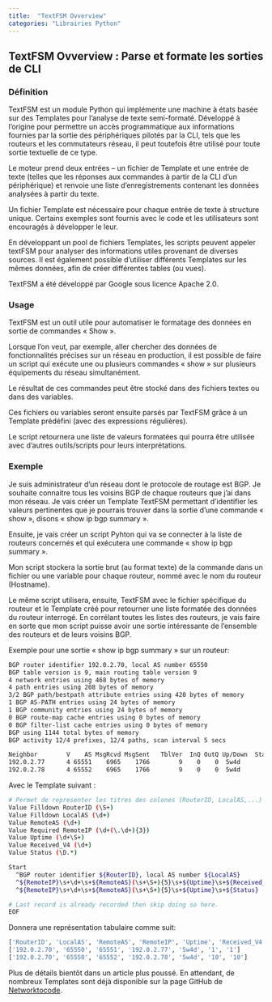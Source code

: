 ```yaml
---
title:  "TextFSM Ovverview"
categories: "Librairies Python"
---
```


## TextFSM Ovverview : Parse et formate les sorties de CLI

### Définition
TextFSM est un module Python qui implémente une machine à états basée sur des Templates pour l’analyse de texte semi-formaté. Développé à l’origine pour permettre un accès programmatique aux informations fournies par la sortie des périphériques pilotés par la CLI, tels que les routeurs et les commutateurs réseau, il peut toutefois être utilisé pour toute sortie textuelle de ce type.

Le moteur prend deux entrées – un fichier de Template et une entrée de texte (telles que les réponses aux commandes à partir de la CLI d’un périphérique) et renvoie une liste d’enregistrements contenant les données analysées à partir du texte.

Un fichier Template est nécessaire pour chaque entrée de texte à structure unique. Certains exemples sont fournis avec le code et les utilisateurs sont encouragés à développer le leur.

En développant un pool de fichiers Templates, les scripts peuvent appeler textFSM pour analyser des informations utiles provenant de diverses sources. Il est également possible d’utiliser différents Templates sur les mêmes données, afin de créer différentes tables (ou vues).

TextFSM a été développé par Google sous licence Apache 2.0.

### Usage
TextFSM est un outil utile pour automatiser le formatage des données en sortie de commandes « Show ».

Lorsque l’on veut, par exemple, aller chercher des données de fonctionnalités précises sur un réseau en production, il est possible de faire un script qui exécute une ou plusieurs commandes « show » sur plusieurs équipements du réseau simultanément.

Le résultat de ces commandes peut être stocké dans des fichiers textes ou dans des variables.

Ces fichiers ou variables seront ensuite parsés par TextFSM grâce à un Template prédéfini (avec des expressions régulières).

 Le script retournera une liste de valeurs formatées qui pourra être utilisée avec d’autres outils/scripts pour leurs interprétations.

### Exemple
Je suis administrateur d’un réseau dont le protocole de routage est BGP.
Je souhaite connaitre tous les voisins BGP de chaque routeurs que j’ai dans mon réseau.
Je vais créer un Template TextFSM permettant d’identifier les valeurs pertinentes que je pourrais trouver dans la sortie d’une commande « show », disons « show ip bgp summary ».

Ensuite, je vais créer un script Pyhton qui va se connecter à la liste de routeurs concernés et qui exécutera une commande « show ip bgp summary ».

Mon script stockera la sortie brut (au format texte) de la commande dans un fichier ou une variable pour chaque routeur, nommé avec le nom du routeur (Hostname).

Le même script utilisera, ensuite, TextFSM avec le fichier spécifique du routeur et le Template créé pour retourner une liste formatée des données du routeur interrogé.
En corrélant toutes les listes des routeurs, je vais faire en sorte que mon script puisse avoir une sortie intéressante de l’ensemble des routeurs et de leurs voisins BGP.

Exemple pour une sortie « show ip bgp summary » sur un routeur:

```bash
BGP router identifier 192.0.2.70, local AS number 65550
BGP table version is 9, main routing table version 9
4 network entries using 468 bytes of memory
4 path entries using 208 bytes of memory
3/2 BGP path/bestpath attribute entries using 420 bytes of memory
1 BGP AS-PATH entries using 24 bytes of memory
1 BGP community entries using 24 bytes of memory
0 BGP route-map cache entries using 0 bytes of memory
0 BGP filter-list cache entries using 0 bytes of memory
BGP using 1144 total bytes of memory
BGP activity 12/4 prefixes, 12/4 paths, scan interval 5 secs

Neighbor        V    AS MsgRcvd MsgSent   TblVer  InQ OutQ Up/Down  State/PfxRcd
192.0.2.77      4 65551    6965    1766        9    0    0  5w4d           1
192.0.2.78      4 65552    6965    1766        9    0    0  5w4d          10
```

Avec le Template suivant :

```bash
# Permet de representer les titres des colones (RouterID, LocalAS,...)
Value Filldown RouterID (\S+)
Value Filldown LocalAS (\d+)
Value RemoteAS (\d+)
Value Required RemoteIP (\d+(\.\d+){3})
Value Uptime (\d+\S+)
Value Received_V4 (\d+)
Value Status (\D.*)

Start
  ^BGP router identifier ${RouterID}, local AS number ${LocalAS}
  ^${RemoteIP}\s+\d+\s+${RemoteAS}(\s+\S+){5}\s+${Uptime}\s+${Received_V4} -> Record
  ^${RemoteIP}\s+\d+\s+${RemoteAS}(\s+\S+){5}\s+${Uptime}\s+${Status} -> Record

# Last record is already recorded then skip doing so here.
EOF
```

Donnera une représentation tabulaire comme suit:

```bash
['RouterID', 'LocalAS', 'RemoteAS', 'RemoteIP', 'Uptime', 'Received_V4', 'Status']
['192.0.2.70', '65550', '65551', '192.0.2.77', '5w4d', '1', '1']
['192.0.2.70', '65550', '65552', '192.0.2.78', '5w4d', '10', '10']
```

Plus de détails bientôt dans un article plus poussé. En attendant, de nombreux Templates sont déjà disponible sur la page GitHub de [Networktocode](https://github.com/networktocode/ntc-templates/tree/master/ntc_templates/templates).